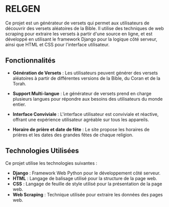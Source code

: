 # RELGEN

Ce projet est un générateur de versets qui permet aux utilisateurs de découvrir des versets aléatoires de la Bible. Il utilise des techniques de web scraping pour extraire les versets à partir d'une source en ligne, et est développé en utilisant le framework Django pour la logique côté serveur, ainsi que HTML et CSS pour l'interface utilisateur.

## Fonctionnalités

- **Génération de Versets** : Les utilisateurs peuvent générer des versets aléatoires à partir de différentes versions de la Bible, du Coran et de la Torah.
  
- **Support Multi-langue** : Le générateur de versets prend en charge plusieurs langues pour répondre aux besoins des utilisateurs du monde entier.

- **Interface Conviviale** : L'interface utilisateur est conviviale et réactive, offrant une expérience utilisateur agréable sur tous les appareils.

- **Horaire de prière et date de fête** : Le site propose les horaires de prières et les dates des grandes fêtes de chaque religion.

## Technologies Utilisées

Ce projet utilise les technologies suivantes :

- **Django** : Framework Web Python pour le développement côté serveur.
- **HTML** : Langage de balisage utilisé pour la structure de la page web.
- **CSS** : Langage de feuille de style utilisé pour la présentation de la page web.
- **Web Scraping** : Technique utilisée pour extraire les données des pages web.
